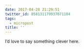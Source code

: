 ```yaml
---
date: 2017-04-28 21:29:51
twitter_id: 858131179937071104
tags:
  - micropost
title: ''
---
```


I’d love to say something clever here.
